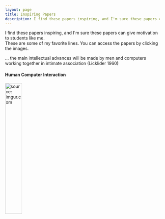 ```yaml
---
layout: page
title: Inspiring Papers
description: I find these papers inspiring, and I'm sure these papers can give motivation to students like me.
---
```


I find these papers inspiring, and I'm sure these papers can give motivation to students like me.<br>
These are some of my favorite lines. You can access the papers by clicking the images.

... the main intellectual advances will be made by men and computers working together in intimate association (Licklider 1960)

#### Human Computer Interaction

<a href="https://pubsonline.informs.org/doi/pdf/10.1287/isre.2018.0784"><img src="https://i.imgur.com/DvRr2wu.jpg" width="33%" height="33%" title="source: imgur.com" /></a>
